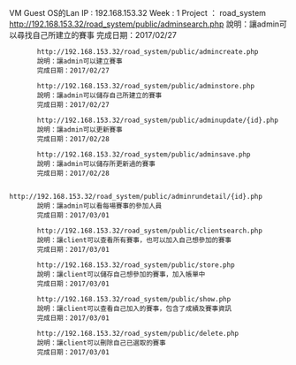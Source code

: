 VM Guest OS的Lan IP  : 192.168.153.32
Week : 1
     Project ： road_system 
           http://192.168.153.32/road_system/public/adminsearch.php
           說明：讓admin可以尋找自己所建立的賽事
           完成日期：2017/02/27
           
           http://192.168.153.32/road_system/public/admincreate.php
           說明：讓admin可以建立賽事
           完成日期：2017/02/27
           
           http://192.168.153.32/road_system/public/adminstore.php
           說明：讓admin可以儲存自己所建立的賽事
           完成日期：2017/02/27
           
           http://192.168.153.32/road_system/public/adminupdate/{id}.php
           說明：讓admin可以更新賽事
           完成日期：2017/02/28
           
           http://192.168.153.32/road_system/public/adminsave.php
           說明：讓admin可以儲存所更新過的賽事
           完成日期：2017/02/28
           
           http://192.168.153.32/road_system/public/adminrundetail/{id}.php
           說明：讓admin可以看每場賽事的參加人員
           完成日期：2017/03/01
           
           http://192.168.153.32/road_system/public/clientsearch.php
           說明：讓client可以查看所有賽事，也可以加入自己想參加的賽事
           完成日期：2017/03/01
           
           http://192.168.153.32/road_system/public/store.php
           說明：讓client可以儲存自己想參加的賽事，加入帳單中
           完成日期：2017/03/01
           
           http://192.168.153.32/road_system/public/show.php
           說明：讓client可以查看自己加入的賽事，包含了成績及賽事資訊
           完成日期：2017/03/01
           
           http://192.168.153.32/road_system/public/delete.php
           說明：讓client可以刪除自己已選取的賽事
           完成日期：2017/03/01
           
           